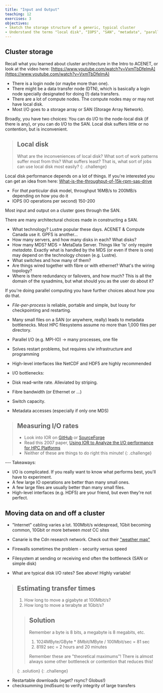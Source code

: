 ```yaml
---
title: "Input and Output"
teaching: 12
exercises: 3
objectives:
- Sketch the storage structure of a generic, typical cluster
- Understand the terms "local disk", "IOPS", "SAN", "metadata", "parallel I/O"
---
```


## Cluster storage

Recall what you learned about cluster architecture in the Intro to ACENET, or
look at the video here: [https://www.youtube.com/watch?v=VxmTbDfelmA](https://www.youtube.com/watch?v=VxmTbDfelmA)
- There is a login node (or maybe more than one). 
- There might be a data transfer node (DTN), which is basically a login node
specially designated for doing (!) data transfers.
- There are a lot of compute nodes.  The compute nodes may or may not have local disk.
- Most I/O goes to a storage array or SAN (Storage Array Network).

Broadly, you have two choices: You can do I/O to the node-local disk (if there is any),
or you can do I/O to the SAN.  Local disk suffers little or no contention, but is inconvenient.

> ## Local disk
> What are the inconveniences of local disk? What sort of work patterns suffer most from
> this? What suffers least? That is, what sort of jobs can use local disk most easily?
{: .challenge}

Local disk performance depends on a lot of things. If you're interested you can get an idea from here: 
[What-is-the-throughput-of-15k-rpm-sas-drive](https://serverfault.com/questions/190451/what-is-the-throughput-of-15k-rpm-sas-drive)
- For *that particular* disk model, throughput 16MB/s to 200MB/s depending on how you do it
- IOPS (IO operations per second) 150-200

Most input and output on a cluster goes through the SAN.

There are many architectural choices made in constructing a SAN.
- What technology? Lustre popular these days. ACENET & Compute Canada use it. GPFS is another...
- How many servers, and how many disks in each? What disks?
- How many MDS? MDS = MetaData Server. Things like 'ls' only require *metadata*. Exactly what is handled by the MDS (or even if there is one) may depend on the technology chosen (e.g. Lustre).
- What switches and how many of them? 
- Are things wired together with fibre or with ethernet? What's the wiring topology?
- Where is there redundancy or failovers, and how much?
This is all the domain of the sysadmins, but what should you as the user do about it?

If you're doing parallel computing you have further  choices about how you do that.

- _File-per-process_ is reliable, portable and simple, but lousy for checkpointing and restarting.

- Many small files on a SAN (or anywhere, really) leads to metadata bottlenecks.
Most HPC filesystems assume no more than 1,000 files per directory.

- Parallel I/O (e.g. MPI-IO) -> many processes, one file
- Solves restart problems, but requires s/w infrastructure and programming

- High-level interfaces like NetCDF and HDF5 are highly recommended
- I/O bottlenecks:
- Disk read-write rate. Alleviated by striping.
- Fibre bandwidth (or Ethernet or ...)
- Switch capacity.
- Metadata accesses (especially if only one MDS)

> ## Measuring I/O rates
>
> - Look into IOR on [GitHub](https://github.com/LLNL/ior) or [SourceForge](https://sourceforge.net/projects/ior-sio/)
> - Read this 2007 paper, [Using IOR to Analyze the I/O performance for HPC Platforms](https://cug.org/5-publications/proceedings_attendee_lists/2007CD/S07_Proceedings/pages/Authors/Shan/Shan_paper.pdf)
> - Neither of these are things to do right this minute!
{: .challenge}

--- Takeaways:
- I/O is complicated. If you really want to know what performs best, you'll have to experiment.
- A few large IO operations are better than many small ones.
- A few large files are usually better than many small files.
- High-level interfaces (e.g. HDF5) are your friend, but even they're not perfect.

## Moving data on and off a cluster

- "Internet" cabling varies a lot. 100Mbit/s widespread, 1Gbit becoming common, 10Gbit or more between *most* CC sites
- Canarie is the Cdn research network. Check out their ["weather map"](http://weathermap.canarie.ca/index.html)
- Firewalls sometimes the problem - security versus speed

- Filesystem at sending or receiving end often the bottleneck (SAN or simple disk)
- What are typical disk I/O rates? See above! Highly variable! 

> ## Estimating transfer times
> 1. How long to move a gigabyte at 100Mbit/s?
> 2. How long to move a terabyte at 1Gbit/s? 
>
> > ## Solution
> > Remember a byte is 8 bits, a megabyte is 8 megabits, etc.
> > 1. 1024MByte/GByte * 8Mbit/MByte / 100Mbit/sec = 81 sec
> > 2. 8192 sec = 2 hours and 20 minutes
> > 
> > Remember these are "theoretical maximums"! There is almost always some other bottleneck or contention that reduces this!
> >
> {: .solution}
{: .challenge}

- Restartable downloads (wget? rsync? Globus!)
- checksumming (md5sum) to verify integrity of large transfers

